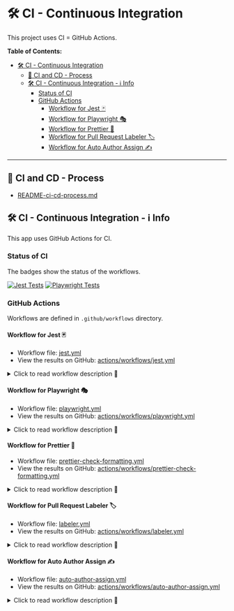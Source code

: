 # 🛠️ CI - Continuous Integration

This project uses CI = GitHub Actions.

**Table of Contents:**

- [🛠️ CI - Continuous Integration](#️-ci---continuous-integration)
  - [🚀 CI and CD - Process](#-ci-and-cd---process)
  - [🛠️ CI - Continuous Integration - ℹ️ Info](#️-ci---continuous-integration---ℹ️-info)
    - [Status of CI](#status-of-ci)
    - [GitHub Actions](#github-actions)
      - [Workflow for Jest 🃏](#workflow-for-jest-)
      - [Workflow for Playwright 🎭](#workflow-for-playwright-)
      - [Workflow for Prettier 🎨](#workflow-for-prettier-)
      - [Workflow for Pull Request Labeler 🏷️](#workflow-for-pull-request-labeler-️)
      - [Workflow for Auto Author Assign ✍️](#workflow-for-auto-author-assign-️)

---

## 🚀 CI and CD - Process

- [README-ci-cd-process.md](README-ci-cd-process.md)

## 🛠️ CI - Continuous Integration - ℹ️ Info

This app uses GitHub Actions for CI.

### Status of CI

The badges show the status of the workflows.

[![Jest Tests](https://github.com/krsiakdaniel/portfolio-website-krsiak-cz/actions/workflows/jest.yml/badge.svg)](https://github.com/krsiakdaniel/portfolio-website-krsiak-cz/actions/workflows/jest.yml) [![Playwright Tests](https://github.com/krsiakdaniel/portfolio-website-krsiak-cz/actions/workflows/playwright.yml/badge.svg)](https://github.com/krsiakdaniel/portfolio-website-krsiak-cz/actions/workflows/playwright.yml)

### GitHub Actions

Workflows are defined in `.github/workflows` directory.

#### Workflow for Jest 🃏

- Workflow file: [jest.yml](.github/workflows/jest.yml)
- View the results on GitHub: [actions/workflows/jest.yml](https://github.com/krsiakdaniel/portfolio-website-krsiak-cz/actions/workflows/jest.yml)

<details>
<summary>Click to read workflow description 👀</summary>

---

This workflow is triggered:

- When a pull request is opened against the `master` branch.
- The workflow consists of a single job named `run-tests-jest`.
- The job is executed on the latest version of Ubuntu.

The `run-tests-jest` job follows these steps:

1. Checkout the repository using the `actions/checkout@v4` action.
2. Setup Node.js environment using the `actions/setup-node@v4` action with Node.js version 18.
3. It installs the dependencies of your project using `npm ci`. This command is similar to `npm install`, but it's designed to be used in automated environments such as this one.
4. Run JEST tests using `npm test`.
5. Upload the test report as an artifact:
   - Using the `actions/upload-artifact@v4` action.
   - This step is always executed regardless of the success or failure of previous steps.
   - The artifact is named `jest-report`
   - It is located at path `jest-report/`
   - It is retained for 7 days.

</details>

#### Workflow for Playwright 🎭

- Workflow file: [playwright.yml](.github/workflows/playwright.yml)
- View the results on GitHub: [actions/workflows/playwright.yml](https://github.com/krsiakdaniel/portfolio-website-krsiak-cz/actions/workflows/playwright.yml)

<details>
<summary>Click to read workflow description 👀</summary>

---

This workflow is triggered:

- When a pull request is opened against the `master` branch.
- The workflow consists of a single job named `run-tests-playwright`.
- The job is executed on the latest version of Ubuntu.

The `run-tests-playwright` job follows these steps:

1. Checkout the repository using the `actions/checkout@v4` action.
2. Setup Node.js environment using the `actions/setup-node@v4` action with Node.js version 18.
3. It installs the dependencies of your project using `npm ci`. This command is similar to `npm install`, but it's designed to be used in automated environments such as this one.
4. Install Playwright browsers using `npx playwright install --with-deps`.
5. Run Playwright tests using `npx playwright test`.
6. Upload the test report as an artifact:
   - Using the `actions/upload-artifact@v4` action.
   - This step is always executed regardless of the success or failure of previous steps.
   - The artifact is named `playwright-report`
   - It is located at path `playwright-report/`
   - It is retained for 7 days.

</details>

#### Workflow for Prettier 🎨

- Workflow file: [prettier-check-formatting.yml](.github/workflows/prettier-check-formatting.yml)
- View the results on GitHub: [actions/workflows/prettier-check-formatting.yml](https://github.com/krsiakdaniel/portfolio-website-krsiak-cz/actions/workflows/prettier-check-formatting.yml)

<details>
<summary>Click to read workflow description 👀</summary>

---

This workflow is triggered:

- When a pull request is opened against the `master` branch.
- The workflow consists of a single job named `run-prettier`.
- The job is executed on the latest version of Ubuntu.

The `run-prettier` job follows these steps:

1. Checkout the repository using the `actions/checkout@v4` action.
2. Setup Node.js environment using the `actions/setup-node@v4` action with Node.js version 20.
3. It installs the dependencies of your project using `npm ci`. This command is similar to `npm install`, but it's designed to be used in automated environments such as this one.
4. Run Prettier check using `npm run prettier:check`.

</details>

#### Workflow for Pull Request Labeler 🏷️

- Workflow file: [labeler.yml](.github/workflows/labeler.yml)
- View the results on GitHub: [actions/workflows/labeler.yml](https://github.com/krsiakdaniel/portfolio-website-krsiak-cz/actions/workflows/labeler.yml)

<details>
<summary>Click to read workflow description 👀</summary>

---

This workflow is triggered:

- When a pull request is opened against the `master` branch.

The `labeler` job follows these steps:

1. Checkout the repository using the `actions/checkout@v4` action.
2. Apply labels to the pull request using the `actions/labeler@v5` action with the configuration specified in `.github/labeler.yml`.

</details>

#### Workflow for Auto Author Assign ✍️

- Workflow file: [auto-author-assign.yml](.github/workflows/auto-author-assign.yml)
- View the results on GitHub: [actions/workflows/auto-author-assign.yml](https://github.com/krsiakdaniel/portfolio-website-krsiak-cz/actions/workflows/auto-author-assign.yml)

<details>
<summary>Click to read workflow description 👀</summary>

---

This workflow is triggered:

- When an issue is opened or reopened.
- When a pull request is opened or reopened against the `master` branch.

The `assign-author` job follows these steps:

1. Assign the author to the issue or pull request using the `toshimaru/auto-author-assign@v2.1.1` action.

</details>
